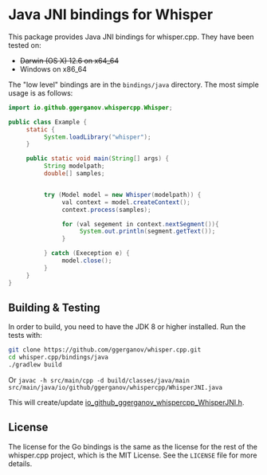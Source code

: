 # Java JNI bindings for Whisper

This package provides Java JNI bindings for whisper.cpp. They have been tested on:

  * <strike>Darwin (OS X) 12.6 on x64_64</strike>
  * Windows on x86_64

The "low level" bindings are in the `bindings/java` directory. The most simple usage is as follows:

```java
import io.github.ggerganov.whispercpp.Whisper;

public class Example {
     static {
          System.loadLibrary("whisper");
     }

     public static void main(String[] args) {
          String modelpath;
          double[] samples;


          try (Model model = new Whisper(modelpath)) {
               val context = model.createContext();
               context.process(samples);

               for (val segement in context.nextSegment()){
                    System.out.println(segment.getText());
               }

          } catch (Exeception e) {
               model.close();
          }
     }
}
```

## Building & Testing

In order to build, you need to have the JDK 8 or higher installed. Run the tests with:

```bash
git clone https://github.com/ggerganov/whisper.cpp.git
cd whisper.cpp/bindings/java
./gradlew build
```

Or `javac -h src/main/cpp -d build/classes/java/main src/main/java/io/github/ggerganov/whispercpp/WhisperJNI.java`

This will create/update [io_github_ggerganov_whispercpp_WhisperJNI.h](build/generated/sources/headers/java/main/io_github_ggerganov_whispercpp_WhisperJNI.h).






## License

The license for the Go bindings is the same as the license for the rest of the whisper.cpp project, which is the MIT License. See the `LICENSE` file for more details.

